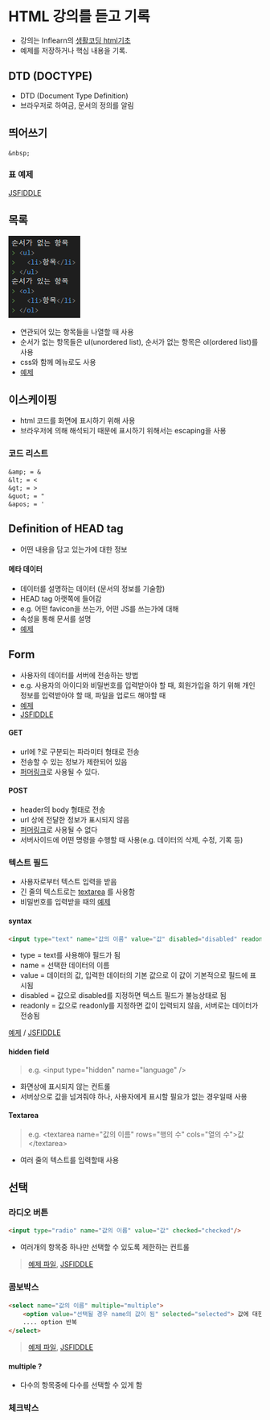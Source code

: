 # HTML 강의를 듣고 기록
- 강의는 Inflearn의 [생활코딩 html기초](https://www.inflearn.com/course/html-%EA%B8%B0%EC%B4%88/)
- 예제를 저장하거나 핵심 내용을 기록.

## DTD (DOCTYPE)
- DTD (Document Type Definition)
- 브라우저로 하여금, 문서의 정의를 알림

## 띄어쓰기
```
&nbsp;
```
### 표 예제
[JSFIDDLE](https://jsfiddle.net/bdhLzqe8/1/)

## 목록
![Image](img/List.png)

- 연관되어 있는 항목들을 나열할 때 사용
- 순서가 없는 항목들은 ul(unordered list), 순서가 없는 항목은 ol(ordered list)를 사용
- css와 함께 메뉴로도 사용
- [예제](ex/Ex_ul.html)

## 이스케이핑
- html 코드를 화면에 표시하기 위해 사용
- 브라우저에 의해 해석되기 때문에 표시하기 위해서는 escaping을 사용

### 코드 리스트
```
&amp; = &
&lt; = <
&gt; = >
&guot; = "
&apos; = '
```
## Definition of HEAD tag
- 어떤 내용을 담고 있는가에 대한 정보

#### 메타 데이터
- 데이터를 설명하는 데이터 (문서의 정보를 기술함)
- HEAD tag 아랫쪽에 들어감
- e.g. 어떤 favicon을 쓰는가, 어떤 JS를 쓰는가에 대해
- 속성을 통해 문서를 설명
- [예제](ex/Ex_meta.html)

## Form
- 사용자의 데이터를 서버에 전송하는 방법
- e.g. 사용자의 아이디와 비밀번호를 입력받아야 할 때, 회원가입을 하기 위해 개인정보를 입력받아야 할 때, 파일을 업로드 해야할 때
- [예제](ex/Ex_form.html)
- [JSFIDDLE](https://jsfiddle.net/g5ut8407/)

#### GET
- url에 ?로 구분되는 파라미터 형태로 전송
- 전송할 수 있는 정보가 제한되어 있음
- [퍼머링크](https://ko.wikipedia.org/wiki/%ED%8D%BC%EB%A8%B8%EB%A7%81%ED%81%AC)로 사용될 수 있다.

#### POST
- header의 body 형태로 전송
- url 상에 전달한 정보가 표시되지 않음
- [퍼머링크](https://ko.wikipedia.org/wiki/%ED%8D%BC%EB%A8%B8%EB%A7%81%ED%81%AC)로 사용될 수 없다
- 서버사이드에 어떤 명령을 수행할 때 사용(e.g. 데이터의 삭제, 수정, 기록 등)

### 텍스트 필드
- 사용자로부터 텍스트 입력을 받음
- 긴 줄의 텍스트로는 [textarea](####Textarea) 를 사용함
- 비밀번호를 입력받을 때의 [예제](ex/Ex_FormPwd.html)

#### syntax
```html
<input type="text" name="값의 이름" value="값" disabled="disabled" readonly="readonly"/>
```
- type = text를 사용해야 필드가 됨
- name = 선택한 데이터의 이름
- value = 데이터의 값, 입력한 데이터의 기본 값으로 이 값이 기본적으로 필드에 표시됨
- disabled = 값으로 disabled를 지정하면 텍스트 필드가 불능상태로 됨
- readonly = 값으로 readonly를 지정하면 값이 입력되지 않음, 서버로는 데이터가 전송됨

[예제](ex/Ex_textfield.html) / [JSFIDDLE](https://jsfiddle.net/1sp6w2tu/)

#### hidden field
> e.g. &lt;input type="hidden" name="language" /&gt;
- 화면상에 표시되지 않는 컨트롤
- 서버상으로 값을 넘겨줘야 하나, 사용자에게 표시할 필요가 없는 경우일때 사용

#### Textarea
> e.g. &lt;textarea name="값의 이름" rows="행의 수" cols="열의 수"&gt;값&lt;/textarea&gt;
- 여러 줄의 텍스트를 입력할때 사용

## 선택
### 라디오 버튼
```html
<input type="radio" name="값의 이름" value="값" checked="checked"/>
```
- 여러개의 항목중 하나만 선택할 수 있도록 제한하는 컨트롤

> [예제 파일](ex/Ex_radioButton.html), [JSFIDDLE](https://jsfiddle.net/a0o7svmd/)


### 콤보박스
```html
<select name="값의 이름" multiple="multiple">
    <option value="선택될 경우 name의 값이 됨" selected="selected"> 값에 대한 표시값</option>
    .... option 반복
</select>
```
> [예제 파일](ex/Ex_ComboBox.html), 
> [JSFIDDLE](https://jsfiddle.net/w2jpeLms/)
#### multiple ?
- 다수의 항목중에 다수를 선택할 수 있게 함

### 체크박스
